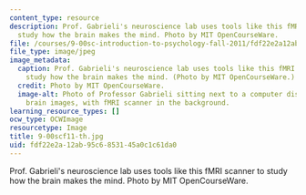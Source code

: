 ```yaml
---
content_type: resource
description: Prof. Gabrieli's neuroscience lab uses tools like this fMRI scanner to
  study how the brain makes the mind. Photo by MIT OpenCourseWare.
file: /courses/9-00sc-introduction-to-psychology-fall-2011/fdf22e2a12ab95c6853145a0c1c61da0_9-00scf11-th.jpg
file_type: image/jpeg
image_metadata:
  caption: Prof. Gabrieli's neuroscience lab uses tools like this fMRI scanner to
    study how the brain makes the mind. (Photo by MIT OpenCourseWare.)
  credit: Photo by MIT OpenCourseWare.
  image-alt: Photo of Professor Gabrieli sitting next to a computer display of human
    brain images, with fMRI scanner in the background.
learning_resource_types: []
ocw_type: OCWImage
resourcetype: Image
title: 9-00scf11-th.jpg
uid: fdf22e2a-12ab-95c6-8531-45a0c1c61da0
---
```

Prof. Gabrieli's neuroscience lab uses tools like this fMRI scanner to study how the brain makes the mind. Photo by MIT OpenCourseWare.
